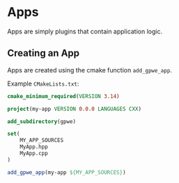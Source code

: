 # Apps

Apps are simply plugins that contain application logic.

## Creating an App

Apps are created using the cmake function `add_gpwe_app`.

Example `CMakeLists.txt`:

```cmake
cmake_minimum_required(VERSION 3.14)

project(my-app VERSION 0.0.0 LANGUAGES CXX)

add_subdirectory(gpwe)

set(
	MY_APP_SOURCES
	MyApp.hpp
	MyApp.cpp
)

add_gpwe_app(my-app ${MY_APP_SOURCES})
```
